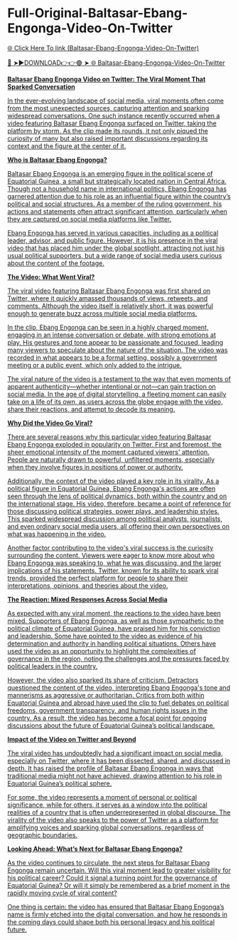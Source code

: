 # Full-Original-Baltasar-Ebang-Engonga-Video-On-Twitter

<a href="https://qomlix.cfd/btyyty"> 🌐 Click Here To link (Baltasar-Ebang-Engonga-Video-On-Twitter)

🔴 ➤►DOWNLOAD👉👉🟢 ➤  <a href="https://qomlix.cfd/btyyty"> 🌐 Baltasar-Ebang-Engonga-Video-On-Twitter

**Baltasar Ebang Engonga Video on Twitter: The Viral Moment That Sparked Conversation**

In the ever-evolving landscape of social media, viral moments often come from the most unexpected sources, capturing attention and sparking widespread conversations. One such instance recently occurred when a video featuring Baltasar Ebang Engonga surfaced on Twitter, taking the platform by storm. As the clip made its rounds, it not only piqued the curiosity of many but also raised important discussions regarding its context and the figure at the center of it.

**Who is Baltasar Ebang Engonga?**

Baltasar Ebang Engonga is an emerging figure in the political scene of Equatorial Guinea, a small but strategically located nation in Central Africa. Though not a household name in international politics, Ebang Engonga has garnered attention due to his role as an influential figure within the country’s political and social structures. As a member of the ruling government, his actions and statements often attract significant attention, particularly when they are captured on social media platforms like Twitter.

Ebang Engonga has served in various capacities, including as a political leader, advisor, and public figure. However, it is his presence in the viral video that has placed him under the global spotlight, attracting not just his usual political supporters, but a wide range of social media users curious about the content of the footage.

**The Video: What Went Viral?**

The viral video featuring Baltasar Ebang Engonga was first shared on Twitter, where it quickly amassed thousands of views, retweets, and comments. Although the video itself is relatively short, it was powerful enough to generate buzz across multiple social media platforms.

In the clip, Ebang Engonga can be seen in a highly charged moment, engaging in an intense conversation or debate, with strong emotions at play. His gestures and tone appear to be passionate and focused, leading many viewers to speculate about the nature of the situation. The video was recorded in what appears to be a formal setting, possibly a government meeting or a public event, which only added to the intrigue.

The viral nature of the video is a testament to the way that even moments of apparent authenticity—whether intentional or not—can gain traction on social media. In the age of digital storytelling, a fleeting moment can easily take on a life of its own, as users across the globe engage with the video, share their reactions, and attempt to decode its meaning.

**Why Did the Video Go Viral?**

There are several reasons why this particular video featuring Baltasar Ebang Engonga exploded in popularity on Twitter. First and foremost, the sheer emotional intensity of the moment captured viewers' attention. People are naturally drawn to powerful, unfiltered moments, especially when they involve figures in positions of power or authority.

Additionally, the context of the video played a key role in its virality. As a political figure in Equatorial Guinea, Ebang Engonga's actions are often seen through the lens of political dynamics, both within the country and on the international stage. His video, therefore, became a point of reference for those discussing political strategies, power plays, and leadership styles. This sparked widespread discussion among political analysts, journalists, and even ordinary social media users, all offering their own perspectives on what was happening in the video.

Another factor contributing to the video's viral success is the curiosity surrounding the content. Viewers were eager to know more about who Ebang Engonga was speaking to, what he was discussing, and the larger implications of his statements. Twitter, known for its ability to spark viral trends, provided the perfect platform for people to share their interpretations, opinions, and theories about the video.

**The Reaction: Mixed Responses Across Social Media**

As expected with any viral moment, the reactions to the video have been mixed. Supporters of Ebang Engonga, as well as those sympathetic to the political climate of Equatorial Guinea, have praised him for his conviction and leadership. Some have pointed to the video as evidence of his determination and authority in handling political situations. Others have used the video as an opportunity to highlight the complexities of governance in the region, noting the challenges and the pressures faced by political leaders in the country.

However, the video also sparked its share of criticism. Detractors questioned the content of the video, interpreting Ebang Engonga's tone and mannerisms as aggressive or authoritarian. Critics from both within Equatorial Guinea and abroad have used the clip to fuel debates on political freedoms, government transparency, and human rights issues in the country. As a result, the video has become a focal point for ongoing discussions about the future of Equatorial Guinea’s political landscape.

**Impact of the Video on Twitter and Beyond**

The viral video has undoubtedly had a significant impact on social media, especially on Twitter, where it has been dissected, shared, and discussed in depth. It has raised the profile of Baltasar Ebang Engonga in ways that traditional media might not have achieved, drawing attention to his role in Equatorial Guinea’s political sphere.

For some, the video represents a moment of personal or political significance, while for others, it serves as a window into the political realities of a country that is often underrepresented in global discourse. The virality of the video also speaks to the power of Twitter as a platform for amplifying voices and sparking global conversations, regardless of geographic boundaries.

**Looking Ahead: What’s Next for Baltasar Ebang Engonga?**

As the video continues to circulate, the next steps for Baltasar Ebang Engonga remain uncertain. Will this viral moment lead to greater visibility for his political career? Could it signal a turning point for the governance of Equatorial Guinea? Or will it simply be remembered as a brief moment in the rapidly moving cycle of viral content?

One thing is certain: the video has ensured that Baltasar Ebang Engonga’s name is firmly etched into the digital conversation, and how he responds in the coming days could shape both his personal legacy and his political future.
